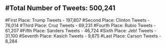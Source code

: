 #Total Number of Tweets: 500,241 
---
#First Place: Trump Tweets - 197,807
#Second Place: Clinton Tweets - 76,014
#Third Place: Cruz Tweets - 69,231
#Fourth Place: Rubio Tweets - 61,207
#Fifth Place: Sanders Tweets - 46,724
#Sixth Place: Jeb! Tweets - 31,100
#Seventh Place: Kasich Tweets - 9,875
#Last Place: Carson Tweets - 8,284

